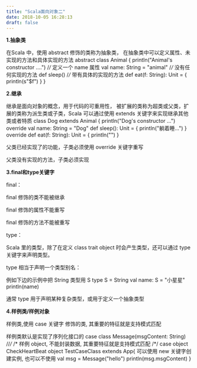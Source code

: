 ```yaml
---
title: "Scala面向对象二"
date: 2018-10-05 16:28:13
draft: false
---
```

**1.抽象类**

在Scala 中，使用 abstract 修饰的类称为抽象类， 在抽象类中可以定义属性、未实现的方法和具体实现的方法
abstract class Animal { println("Animal's constructor ....") /*/* 定义一个 name 属性 val name: String = "animal" /*/* 没有任何实现的方法 def sleep() /*/* 带有具体的实现的方法 def eat(f: String): Unit = { println(s"$f") } }

**2.继承**

继承是面向对象的概念，用于代码的可重用性， 被扩展的类称为超类或父类，扩展的类称为派生类或子类，Scala 可以通过使用 extends 关键字来实现继承其他类或者特质
class Dog extends Animal { println("Dog's constructor ...") override val name: String = "Dog" def sleep(): Unit = { println("躺着睡...") } override def eat(f: String): Unit = { println("") }

父类已经实现了的功能，子类必须使用 override 关键字重写

父类没有实现的方法，子类必须实现

**3.final和type关键字**

final：

final 修饰的类不能被继承

final 修饰的属性不能重写

final 修饰的方法不能被重写

type：

Scala 里的类型，除了在定义 class trait object 时会产生类型，还可以通过 type 关键字来声明类型。

type 相当于声明一个类型别名：

例如下边的示例中把 String 类型用 S
type S = String val name: S = "小星星" println(name)

通常 type 用于声明某种复杂类型，或用于定义一个抽象类型

**4.样例类/样例对象**

样例类,使用 case 关键字 修饰的类, 其重要的特征就是支持模式匹配

样例类默认是实现了序列化接口的
case class Message(msgContent: String) //*/* /* 样例 object, 不能封装数据, 其重要特征就是支持模式匹配 /*/ case object CheckHeartBeat object TestCaseClass extends App{ 可以使用 new 关键字创建实例, 也可以不使用 val msg = Message("hello") println(msg.msgContent) }